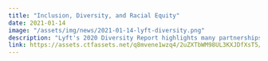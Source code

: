 ```yaml
---
title: "Inclusion, Diversity, and Racial Equity"
date: 2021-01-14
image: "/assets/img/news/2021-01-14-lyft-diversity.png"
description: "Lyft's 2020 Diversity Report highlights many partnerships across the industry to include Techqueria. Techqueria and Lyft partnered hosted Uncharted Territories: On Being First in Tech which resulted in over 800 RSVP's and remains one of Techqueria's most successful event to date."
link: https://assets.ctfassets.net/q8mvene1wzq4/2uZXTbWM98UL3KXJDfXsT5/54190edef9d185bb7fffa14eeb71a633/Lyft_Inclusion_Diversity_and_Racial_Equity_2020_Report.pdf
---
```

